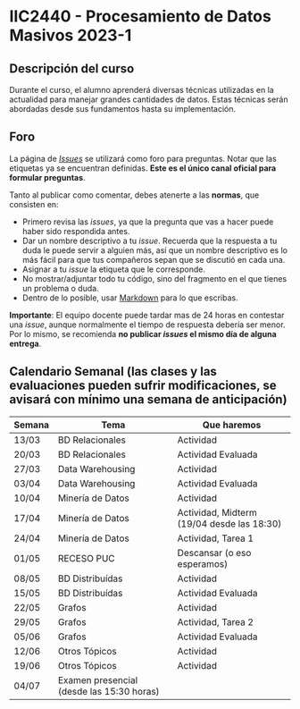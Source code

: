 # IIC2440 - Procesamiento de Datos Masivos 2023-1

## Descripción del curso

Durante el curso, el alumno aprenderá diversas técnicas utilizadas en la actualidad para manejar grandes cantidades de datos. Estas técnicas serán abordadas desde sus fundamentos hasta su implementación.

## Foro

La página de [_Issues_](https://github.com/ING559/Syllabus-2020-2/issues) se utilizará como foro para preguntas. Notar que las etiquetas ya se encuentran definidas. **Este es el único canal oficial para formular preguntas**.

Tanto al publicar como comentar, debes atenerte a las **normas**, que consisten en:

- Primero revisa las _issues_, ya que la pregunta que vas a hacer puede haber sido respondida antes.
- Dar un nombre descriptivo a tu _issue_. Recuerda que la respuesta a tu duda le puede servir a alguien más, así que un nombre descriptivo es lo más fácil para que tus compañeros sepan que se discutió en cada una.
- Asignar a tu _issue_ la etiqueta que le corresponde.
- No mostrar/adjuntar todo tu código, sino del fragmento en el que tienes un problema o duda.
- Dentro de lo posible, usar [Markdown](https://docs.github.com/en/free-pro-team@latest/github/writing-on-github/basic-writing-and-formatting-syntax) para lo que escribas.

**Importante**: El equipo docente puede tardar mas de 24 horas en contestar una _issue_, aunque normalmente el tiempo de respuesta debería ser menor. Por lo mismo, se recomienda **no publicar _issues_ el mismo día de alguna entrega**.

## Calendario Semanal (las clases y las evaluaciones pueden sufrir modificaciones, se avisará con mínimo una semana de anticipación)

| Semana | Tema | Que haremos |
|---|---|---|
|13/03| BD Relacionales | Actividad |
|20/03| BD Relacionales | Actividad Evaluada |
|27/03| Data Warehousing | Actividad |
|03/04| Data Warehousing | Actividad Evaluada |
|10/04| Minería de Datos | Actividad |
|17/04| Minería de Datos | Actividad, Midterm (19/04 desde las 18:30) |
|24/04| Minería de Datos | Actividad, Tarea 1 |
|01/05| RECESO PUC | Descansar (o eso esperamos)|
|08/05| BD Distribuídas | Actividad |
|15/05| BD Distribuídas | Actividad Evaluada |
|22/05| Grafos | Actividad |
|29/05| Grafos | Actividad, Tarea 2 |
|05/06| Grafos | Actividad Evaluada |
|12/06| Otros Tópicos | Actividad |
|19/06| Otros Tópicos | Actividad |
|04/07| Examen presencial (desde las 15:30 horas)| |
